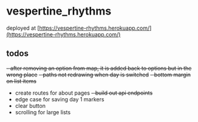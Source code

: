# vespertine_rhythms

deployed at [https://vespertine-rhythms.herokuapp.com/](https://vespertine-rhythms.herokuapp.com/)

## todos  

~~- after removing an option from map, it is added back to options but in the wrong place~~
~~- paths not redrawing when day is switched~~
~~- bottom margin on list items~~
- create routes for about pages
~~- build out api endpoints~~
- edge case for saving day 1 markers
- clear button
- scrolling for large lists

